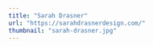 ```yaml
---
title: "Sarah Drasner"
url: "https://sarahdrasnerdesign.com/"
thumbnail: "sarah-drasner.jpg"
---
```

